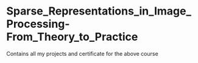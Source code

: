 # Sparse_Representations_in_Image_Processing-From_Theory_to_Practice
Contains all my projects and certificate for the above course
